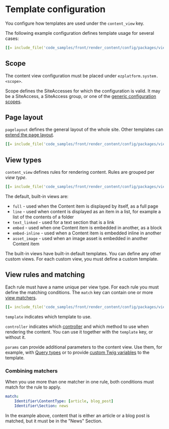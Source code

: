 # Template configuration

You configure how templates are used under the `content_view` key.

The following example configuration defines template usage for several cases:

``` yaml
[[= include_file('code_samples/front/render_content/config/packages/views.yaml', 4, 8) =]][[= include_file('code_samples/front/render_content/config/packages/views.yaml', 9, 29) =]]
```

## Scope

The content view configuration must be placed under `ezplatform.system.<scope>`.

Scope defines the SiteAccesses for which the configuration is valid.
It may be a SiteAccess, a SiteAccess group, or one of the [generic configuration scopes](../../siteaccess.md#scope).

## Page layout

`pagelayout` defines the general layout of the whole site.
Other templates can [extend the page layout](#page-layout).

``` yaml
[[= include_file('code_samples/front/render_content/config/packages/views.yaml', 7, 8) =]]
```

## View types

`content_view` defines rules for rendering content.
Rules are grouped per *view type*.

``` yaml
[[= include_file('code_samples/front/render_content/config/packages/views.yaml', 4, 8) =]][[= include_file('code_samples/front/render_content/config/packages/views.yaml', 9, 11) =]]
```

The default, built-in views are:

- `full` - used when the Content item is displayed by itself, as a full page
- `line` - used when content is displayed as an item in a list, for example a list of the contents of a folder
- `text_linked` - used for a text section that is a link
- `embed` - used when one Content item is embedded in another, as a block
- `embed-inline` - used when a Content item is embedded inline in another
- `asset_image` - used when an image asset is embedded in another Content item

The built-in views have built-in default templates.
You can define any other custom views. For each custom view, you must define a custom template.

## View rules and matching

Each rule must have a name unique per view type.
For each rule you must define the matching conditions.
The `match` key can contain one or more [view matchers](view_matcher_reference.md).

``` yaml
[[= include_file('code_samples/front/render_content/config/packages/views.yaml', 15, 20) =]]
```

`template` indicates which template to use.

`controller` indicates which [controller](../queries_and_controllers/controllers.md) and which method to use when rendering the content.
You can use it together with the `template` key, or without it.

`params` can provide additional parameters to the content view.
Use them, for example, with [Query types]() or to provide [custom Twig variables](templates.md#custom-template-variables) to the template.

### Combining matchers

When you use more than one matcher in one rule, both conditions must match for the rule to apply.

``` yaml
match:
    Identifier\ContentType: [article, blog_post]
    Identifier\Section: news
```

In the example above, content that is either an article or a blog post is matched,
but it must be in the "News" Section.
